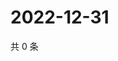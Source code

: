 # 2022-12-31

共 0 条

<!-- BEGIN WEIBO -->
<!-- 最后更新时间 Sat Dec 31 2022 13:11:38 GMT+0800 (China Standard Time) -->

<!-- END WEIBO -->
